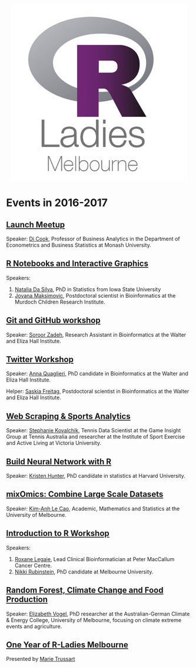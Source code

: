 
<img src="README_files/figure-markdown_github-ascii_identifiers/unnamed-chunk-1-1.png" style="display: block; margin: auto;" />

Events in 2016-2017
===================

[Launch Meetup](https://github.com/R-LadiesAU/Events-2017/tree/master/2016-10-18-Launch-Meetup)
-----------------------------------------------------------------------------------------------

Speaker: [Di Cook](https://monash.edu/research/explore/en/persons/dianne-cook(be6154be-91fd-4bed-bf30-d1da98e88212).html), Professor of Business Analytics in the Department of Econometrics and Business Statistics at Monash University.

[R Notebooks and Interactive Graphics](https://github.com/R-LadiesAU/Events-2017/tree/master/2017-02-20-LearnAboutRNotebooksAheatmapInteractiveGraphics)
--------------------------------------------------------------------------------------------------------------------------------------------------------

Speakers:

1.  [Natalia Da Silva](http://ndasilva.public.iastate.edu/), PhD in Statistics from Iowa State University
2.  [Jovana Maksimovic](https://www.mcri.edu.au/users/dr-jovana-maksimovic), Postdoctoral scientist in Bioinformatics at the Murdoch Children Research Institute.

[Git and GitHub workshop](https://github.com/R-LadiesAU/Events-2017/tree/master/2017-04-05-Git-Workshop)
--------------------------------------------------------------------------------------------------------

Speaker: [Soroor Zadeh](https://twitter.com/SoroorHediyeh?lang=en), Research Assistant in Bioinformatics at the Walter and Eliza Hall Institute.

[Twitter Workshop](https://github.com/R-LadiesAU/Events-2017/tree/master/2017-05-22-Twitter-Workshop)
-----------------------------------------------------------------------------------------------------

Speaker: [Anna Quaglieri](https://github.com/annaquaglieri16), PhD candidate in Bioinformatics at the Walter and Eliza Hall Institute.

Helper: [Saskia Freitag](https://twitter.com/trashystats), Postdoctoral scientist in Bioinformatics at the Walter and Eliza Hall Institute.

[Web Scraping & Sports Analytics](https://github.com/R-LadiesAU/Events-2017/tree/master/2017-06-15-Web-Scraping)
----------------------------------------------------------------------------------------------------------------

Speaker: [Stephanie Kovalchik](http://on-the-t.com/), Tennis Data Scientist at the Game Insight Group at Tennis Australia and researcher at the Institute of Sport Exercise and Active Living at Victoria University.

[Build Neural Network with R](https://github.com/R-LadiesAU/Events-2017/tree/master/2017-07-17-BuildNeuralNetwork)
------------------------------------------------------------------------------------------------------------------

Speaker: [Kristen Hunter](https://statistics.fas.harvard.edu/people/kristen-hunter), PhD candidate in statistics at Harvard University.

[mixOmics: Combine Large Scale Datasets](https://github.com/R-LadiesAU/Events-2017/tree/master/2017-08-22-combine-large-scale-dataset-workshop)
-----------------------------------------------------------------------------------------------------------------------------------------------

Speaker: [Kim-Anh Le Cao](https://findanexpert.unimelb.edu.au/display/person791255), Academic, Mathematics and Statistics at the University of Melbourne.

[Introduction to R Workshop](https://github.com/R-LadiesAU/Events-2017/tree/master/2017-09-23-Introduction_to_R_workshop)
-------------------------------------------------------------------------------------------------------------------------

Speakers:

1.  [Roxane Legaie](https://twitter.com/RoxaneLegaie), Lead Clinical Bioinformatician at Peter MacCallum Cancer Centre.
2.  [Nikki Rubinstein](https://twitter.com/nikkirubinstein), PhD candidate at Melbourne University.

[Random Forest, Climate Change and Food Production](https://github.com/R-LadiesAU/Events-2017/tree/master/2017-10-25-ClimateChange_and_RandomForest)
----------------------------------------------------------------------------------------------------------------------------------------------------

Speaker: [Elizabeth Vogel](https://twitter.com/evbln), PhD researcher at the Australian-German Climate & Energy College, University of Melbourne, focusing on climate extreme events and agriculture.

[One Year of R-Ladies Melbourne](https://github.com/R-LadiesAU/Events-2017/tree/master/2017-10-25_OneYearOfRLadiesMelbourne)
----------------------------------------------------------------------------------------------------------------------------

Presented by [Marie Trussart](https://www.researchgate.net/profile/Marie_Trussart)
